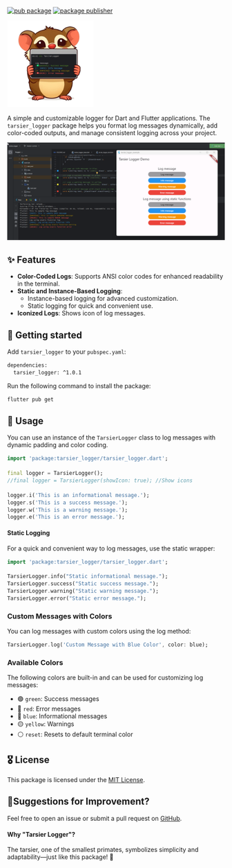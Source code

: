<!-- 
This README describes the package. If you publish this package to pub.dev,
this README's contents appear on the landing page for your package.

For information about how to write a good package README, see the guide for
[writing package pages](https://dart.dev/guides/libraries/writing-package-pages). 

For general information about developing packages, see the Dart guide for
[creating packages](https://dart.dev/guides/libraries/create-library-packages)
and the Flutter guide for
[developing packages and plugins](https://flutter.dev/developing-packages). 
-->
[![pub package](https://img.shields.io/pub/v/tarsier_logger.svg)](https://pub.dev/packages/tarsier_logger)
[![package publisher](https://img.shields.io/pub/publisher/tarsier_logger.svg)](https://pub.dev/packages/tarsier_logger/publisher)


<img height="200" src="https://raw.githubusercontent.com/marianz-bonfire/tarsier_logger/master/assets/logo.png">


A simple and customizable logger for Dart and Flutter applications. The `tarsier_logger` package helps you format log messages dynamically, add color-coded outputs, and manage consistent logging across your project.

<img src="https://raw.githubusercontent.com/marianz-bonfire/tarsier_logger/master/assets/demo.png">


## ✨ Features

- **Color-Coded Logs**: Supports ANSI color codes for enhanced readability in the terminal.
- **Static and Instance-Based Logging**:
  - Instance-based logging for advanced customization.
  - Static logging for quick and convenient use.
- **Iconized Logs**: Shows icon of log messages.


## 🚀 Getting started

Add `tarsier_logger` to your `pubspec.yaml`:
```bash
dependencies:
  tarsier_logger: ^1.0.1
```
Run the following command to install the package:
```bash
flutter pub get
```

## 📒 Usage

You can use an instance of the `TarsierLogger` class to log messages with dynamic padding and color coding.

```dart
import 'package:tarsier_logger/tarsier_logger.dart';

final logger = TarsierLogger();
//final logger = TarsierLogger(showIcon: true); //Show icons

logger.i('This is an informational message.');
logger.s('This is a success message.');
logger.w('This is a warning message.');
logger.e('This is an error message.');
```

#### Static Logging
For a quick and convenient way to log messages, use the static wrapper:
```dart
import 'package:tarsier_logger/tarsier_logger.dart';

TarsierLogger.info("Static informational message.");
TarsierLogger.success("Static success message.");
TarsierLogger.warning("Static warning message.");
TarsierLogger.error("Static error message.");
```

### Custom Messages with Colors
You can log messages with custom colors using the log method:
```dart
TarsierLogger.log('Custom Message with Blue Color', color: blue);
```

### Available Colors
The following colors are built-in and can be used for customizing log messages:

- 🟢 `green`: Success messages
- 🔴 `red`: Error messages
- 🔵 `blue`: Informational messages
- 🟡 `yellow`: Warnings
- ⚪ `reset`: Resets to default terminal color

## 🎖️ License
This package is licensed under the [MIT License](https://mit-license.org/).

## 🐞Suggestions for Improvement?
Feel free to open an issue or submit a pull request on [GitHub](https://github.com/marianz-bonfire/tarsier_logger).

#### Why "Tarsier Logger"?
The tarsier, one of the smallest primates, symbolizes simplicity and adaptability—just like this package! 🐒
